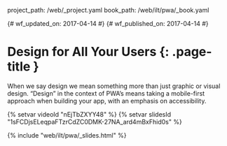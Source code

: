 project_path: /web/_project.yaml
book_path: /web/ilt/pwa/_book.yaml

{# wf_updated_on: 2017-04-14 #}
{# wf_published_on: 2017-04-14 #}

# Design for All Your Users {: .page-title }

When we say design we mean something more than just graphic or visual design.
“Design” in the context of PWA’s means taking a mobile-first approach when
building your app, with an emphasis on accessibility. 

{% setvar videoId "nEjTbZXYY48" %}
{% setvar slidesId "1sFCDjsELeqpaFTzrCdZC0DMK-27NA_ard4mBxFhid0s" %}

{% include "web/ilt/pwa/_slides.html" %}

